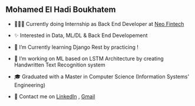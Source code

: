 
<h2>Mohamed El Hadi Boukhatem</h2>

- 👨🏻‍💻  Currently doing Internship as Back End Developer at <a href="https://www.linkedin.com/company/neo-fintech/mycompany/"> Neo Fintech</a>

- ✨  Interested in Data, ML/DL & Back End Developement
 
- 🌱  I’m Currently learning Django Rest by practicing !

- 📌  I’m working on ML based on LSTM Architecture by creating Handwritten Text Recognition system

- 🎓  Graduated with a Master in Computer Science (Information Systems' Engineering)

- 📨  Contact me on <a href="https://www.linkedin.com/in/mohamed-el-hadi-boukhatem-a38474174/">LinkedIn</a> , <a href="mailto:moha94orly@gmail.com">Gmail</a>
